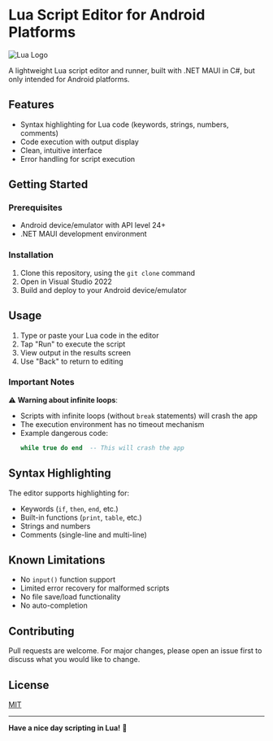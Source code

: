 # Lua Script Editor for Android Platforms

![Lua Logo](https://www.lua.org/images/logos/lua-logo.gif)

A lightweight Lua script editor and runner, built with .NET MAUI in C#, but only intended for Android platforms.

## Features

- Syntax highlighting for Lua code (keywords, strings, numbers, comments)
- Code execution with output display
- Clean, intuitive interface
- Error handling for script execution

## Getting Started

### Prerequisites
- Android device/emulator with API level 24+
- .NET MAUI development environment

### Installation
1. Clone this repository, using the `git clone` command
2. Open in Visual Studio 2022
3. Build and deploy to your Android device/emulator

## Usage

1. Type or paste your Lua code in the editor
2. Tap "Run" to execute the script
3. View output in the results screen
4. Use "Back" to return to editing

### Important Notes
⚠️ **Warning about infinite loops**:
- Scripts with infinite loops (without `break` statements) will crash the app
- The execution environment has no timeout mechanism
- Example dangerous code:
  ```lua
  while true do end  -- This will crash the app
  ```

## Syntax Highlighting
The editor supports highlighting for:
- Keywords (`if`, `then`, `end`, etc.)
- Built-in functions (`print`, `table`, etc.)
- Strings and numbers
- Comments (single-line and multi-line)

## Known Limitations
- No `input()` function support
- Limited error recovery for malformed scripts
- No file save/load functionality
- No auto-completion

## Contributing
Pull requests are welcome. For major changes, please open an issue first to discuss what you would like to change.

## License
[MIT](https://choosealicense.com/licenses/mit/)

---

**Have a nice day scripting in Lua!** 🚀
```